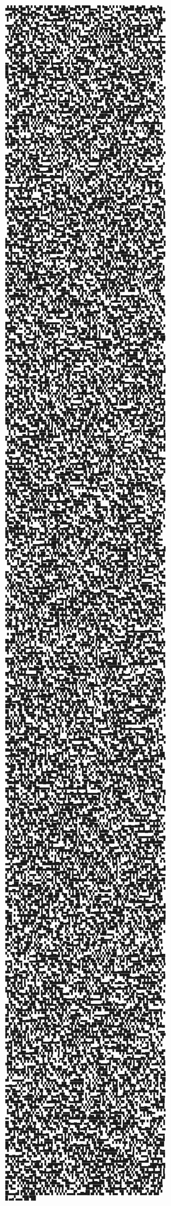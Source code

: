 ▟▟▟▄▜▅▜▞▝▅▛▐▟▛▝▊▟▊▞▅▟▜▞▛▜▃▃▜▝▇▞▞▝▝▟▆▟▊▟▆▜▃▟▅▞▆▃▅▜▞▜▅▟▟▜▅▃▚▝█▟▟▜▛▜▃▞▆▝▄▟▇▞▜▝▄▃▞▝█▝▞▃▄▞▜▞▟▝▜▝▜▝▐▝▝▃▜▟▞▝▛▝▃▜▙▃▅▟▆▜▛▃▙▃▟▝▟▝▆▞▚▃▄▛▇▝▄▞▙▝▆▞▃▃▚▝▊▟▅▃▃▞▙▞▙▜▞▝▉▃▅▃▞▟▃▃▞▟▝▝▝▜▜▞▝▃▛▞▆▝▅▝▊▞▟▞▃▃▙▃▅▞▄▜▛▝▛▟▚▜▃▃▜▜▙▝▞▃▝▝▚▟▛▞▟▟▚▝▃▃▛▟▐▛▇▜▙▞▛▝▄▜▜▟▉▝▉▟▞▜▚▃▚▛▇▜▄▜▝▟▞▜▚▃▜▞▙▝▉▟▐▝▟▃▄▞▅▜▞▞▞▞▙▟▇▝▉▟▜▃▟▟▉▞▚▞▃▃▝▟▝▜▄▞▞▃▛▝▜▛▐▃▚▜▙▟▞▝▅▝▟▟▜▞▆▝▐▞▟▟▟▟▛▝▊▟▐▃▚▃▙▃▃▟▃▜▃▟▛▜▅▝▇▝▅▃▜▃▝▞▄▝▝▜▃▞▞▃▃▟▄▟▉▞▆▟▇▝▇▝▊▟▐▃▞▝▊▝▄▝▐▃▛▜▟▃▜▟▃▟▛▞▄▟▄▟█▞▟▝▝▃▛▃▛▟▝▟▊▞▃▜▝▞▅▜▙▃▝▜▚▜▃▞▙▛▇▞▅▝▟▝▉▜▛▝▃▜▙▞▅▞▆▝▆▝▃▜▝▟▅▟▃▝▝▜▃▜▄▟▇▞▃▜▝▃▞▜▅▜▃▞▅▟▉▃▝▟▅▜▄▝▟▝▆▟▇▟▐▃▄▟▚▟▐▃▛▜▛▛▇▞▝▞▜▞▟▃▆▝▞▞▞▟▚▞▞▞▞▝▅▝▉▜▅▞▜▟▉▟▝▟▇▞▃▟▅▟▆▝▅▝▆▟▃▜▛▞▃▟▄▃▆▝▛▟▇▞▜▟▟▝▇▞▙▜▛▟▉▃▆▞▜▜▜▟▆▜▞▟▄▃▜▝█▃▛▞▆▜▄▟▊▞▟▜▃▝▆▟▊▜▅▝▆▃▄▟█▃▙▝▟▜▝▜▄▜▝▜▟▝▜▜▛▝▜▞▆▟▆▟▆▞▜▟▞▃▃▝▃▟▅▟▛▞▛▜▛▞▙▜▙▜▄▟▞▞▝▝▜▝▃▟▉▝▚▃▙▟▛▜▞▃▟▝▃▃▞▞▝▞▅▟▜▞▝▝▟▃▟▝▉▃▆▃▝▝▇▜▅▃▛▟█▝▃▝▟▞▟▃▆▟▝▜▞▝▅▞▛▜▃▟▞▝▄▝▞▜▙▟▃▝▄▟▅▃▛▟▛▜▟▝▃▜▙▟▚▜▙▝▄▞▅▝▝▞▄▟█▜▟▝▄▟▟▝▆▝▅▝▜▜▄▜▃▝▇▝▝▝▃▛▇▜▅▝▄▟▄▜▛▞▙▃▝▝▅▞▄▟▄▜▚▟▝▟▝▞▛▝▅▃▙▟▐▃▟▟▐▃▝▟▐▞▚▜▙▛▐▛▇▝▃▃▜▜▟▃▞▛▐▟▄▞▞▞▞▟▜▟▝▃▄▟█▝▛▝▅▝▞▝▇▟▊▃▞▜▄▞▅▜▟▃▄▝▉▞▙▟▜▃▅▃▅▟█▞▅▝▜▞▄▜▝▝▚▃▆▝▆▝▃▟▞▞▆▟▚▟▄▟▛▟█▝▊▞▞▜▝▟▟▟█▝▇▜▝▟▟▟▛▞▄▟▚▃▞▞▜▝▅▛▇▜▜▜▅▜▞▟▅▝▐▃▚▃▅▞▛▞▅▟▉▟▚▟█▛▇▝▄▜▟▜▛▟▜▝▛▝▄▝▅▝▟▃▝▟▛▝█▟▝▞▞▃▛▛▇▃▚▝▚▞▚▝▆▜▄▃▚▝▆▃▟▃▞▞▛▜▛▟▊▃▃▟▅▃▟▟▃▟▇▟▇▝▇▜▝▟▞▞▞▝▝▝▉▜▛▟█▞▛▝▃▝▟▛▇▟▝▝▇▞▚▜▝▝▚▞▝▞▜▟▊▝▐▞▄▝▇▝▝▝▚▞▄▃▛▝▄▝▃▟▐▃▙▝▆▜▚▟▝▜▚▃▞▃▞▟▞▟█▝▇▞▝▝▞▟▉▜▙▞▙▜▅▃▚▟▃▟▚▞▆▜▅▟▞▞▟▃▅▟▉▜▟▜▃▟▉▝▇▞▙▜▅▝▟▃▆▝▆▃▅▟▚▞▆▃▟▟▉▜▄▜▃▞▜▜▝▜▄▜▞▃▞▛▇▞▄▝▚▟▜▞▃▝▄▜▝▟▟▜▃▃▙▃▆▝▛▝▄▝▐▃▚▝▝▃▟▃▚▞▃▞▄▜▚▞▞▞▚▝▜▞▜▟▞▟▞▜▝▞▅▃▅▟▊▜▟▝▞▃▚▞▆▜▟▞▛▞▙▃▆▝▞▝█▝▅▃▙▝▉▃▟▞▜▝▛▟▞▝▉▝▜▜▝▝▐▟▚▟█▟▜▝▛▞▚▜▅▟▛▜▅▟▛▞▜▝▆▟▟▝▞▛▇▛▐▃▟▞▞▞▝▃▟▝▚▜▞▃▜▟▆▟▛▛▇▝▚▟▚▞▛▝▅▝▉▞▙▝▃▝▛▜▅▛▐▟▄▞▙▜▅▃▃▞▄▞▛▟▊▟▝▝▃▞▚▃▃▟▚▞▃▝█▟▐▞▙▝█▃▚▃▃▃▝▃▞▜▙▞▞▞▅▜▞▛▇▃▃▟▉▝▇▜▝▞▅▞▅▃▜▃▄▞▟▞▆▝▚▞▛▃▟▟▊▝▇▃▟▜▃▃▟▃▙▝▟▞▛▃▙▟▆▟▆▃▅▟▅▟▝▃▞▞▃▜▄▟▛▜▞▝▐▜▙▃▅▟▐▟▚▜▄▃▅▜▟▞▙▝▇▞▃▜▃▞▟▜▝▛▐▃▄▞▚▃▝▃▚▝▞▟▚▜▛▝▚▝▊▞▛▃▞▟▚▟▝▞▛▞▅▜▅▃▆▃▅▃▃▃▟▃▛▃▟▝▛▜▃▜▟▝▛▜▟▝▞▝▊▝▆▞▃▜▛▞▙▝▊▃▜▃▞▝▃▝▉▝▉▝▊▟▟▝▚▝▉▞▜▜▝▝▜▃▄▝▇▟▜▟▉▝▄▜▄▞▄▟▊▞▛▞▆▜▟▃▆▝▉▝▚▝▛▃▟▃▆▛▐▜▄▝█▟▅▟▊▃▃▝▊▞▝▜▄▃▝▟▉▟▆▝█▝▚▟▃▟▟▟▅▝▆▛▐▃▟▜▛▟▄▝▞▞▆▃▛▝▊▝▅▝▞▝▅▝▜▃▜▟█▞▟▞▟▝▊▜▙▞▃▟▛▟▇▜▚▜▚▃▅▟▜▟▞▞▄▃▞▃▄▝▜▞▟▟█▟▆▟█▜▙▟▐▛▐▝█▟▟▞▆▞▆▞▝▟█▞▜▛▐▛▇▞▃▛▐▞▃▃▄▝▊▃▝▜▜▜▛▝▊▞▆▜▄▟▚▟▐▃▅▜▞▞▝▟▃▟▆▞▛▜▙▝▟▃▄▞▆▝▆▟▜▟▇▞▄▛▇▝▟▜▚▟▐▝▉▞▙▃▞▜▄▟▇▃▃▝▐▞▟▟▐▞▆▃▚▝▊▟▟▞▃▛▇▝▟▃▃▞▆▞▆▛▐▜▄▃▚▞▜▞▝▃▄▝▛▟▉▟▞▝▅▜▜▟▞▃▄▞▅▛▇▛▐▞▛▞▜▝▃▜▟▜▛▟▃▟▉▝▅▝▃▜▟▝▇▞▜▝█▞▞▃▛▟▊▝▉▟▅▟▝▜▅▃▛▝▜▃▅▃▙▞▟▞▚▟▞▃▛▃▜▟▐▟▉▃▟▞▛▃▞▞▆▝▉▜▛▝▜▟▟▞▟▝▄▝▝▟▃▟▊▜▅▟▉▞▝▞▆▝█▃▝▝▅▜▝▛▇▝▚▞▄▜▞▝▛▜▝▃▙▞▚▞▜▜▛▟▃▃▟▝▅▟▅▞▃▃▆▝▜▟▚▝▞▃▚▟▟▝█▛▇▝▄▟▚▜▅▜▞▝▆▟▄▟▚▛▇▜▜▟▆▃▟▟▚▞▞▟▞▃▛▝█▝▛▟▄▞▛▃▝▃▛▜▟▟▆▝▐▞▙▃▝▝▅▜▃▟▜▃▅▞▃▜▃▃▝▟▄▜▙▞▜▃▆▟▉▟▆▝▝▟▉▝▛▛▐▝▜▝▟▝▅▞▄▟▇▟▚▝▆▝▊▟▅▝▚▃▄▜▟▝▟▃▆▝▊▜▃▜▝▞▃▃▅▃▞▟▞▞▅▞▃▞▅▟█▟▐▝▊▟▄▜▛▛▇▜▃▟▞▝▄▟▆▞▆▟▆▟▆▃▛▞▙▃▅▝▝▝▊▝▃▝▜▝▜▞▛▟▞▝▆▝▐▟█▝▞▝▝▜▛▃▜▝▅▝▉▃▛▃▞▞▄▞▙▟▐▝▊▜▚▜▞▟▜▞▃▞▝▃▄▟▛▝▟▜▞▝█▞▛▟▟▟█▞▟▟█▃▞▟▟▜▞▛▐▞▅▞▟▝▜▟▆▜▙▃▄▛▇▃▆▞▜▃▛▞▛▞▛▝▊▟▆▃▙▜▚▝▅▝▜▟▟▝▝▟▚▞▃▟▜▞▆▛▐▞▄▟█▟▉▞▆▝▛▜▞▟▛▝▉▞▜▃▚▃▄▝▆▃▟▟▃▟▚▜▛▟▐▞▞▞▃▃▆▜▟▟▇▟▜▞▞▟▐▜▝▟▄▟▇▟▚▟▛▝▐▟▆▃▄▝▆▃▞▝▟▟▐▜▙▜▅▜▜▃▅▝▐▞▛▞▟▞▚▟▅▝▆▟▄▜▄▜▜▛▇▃▝▟▚▟▉▃▜▝▅▜▃▝▃▟▅▜▛▞▛▟▚▟▝▟▇▝▊▝▝▃▟▟▞▞▄▟▇▟▆▟▝▃▙▃▛▞▄▝▃▟▛▜▄▃▝▟▝▞▟▜▃▝▐▟▞▟▊▃▃▃▄▃▞▞▄▝▐▝▇▃▞▞▜▝▚▜▞▜▟▝▐▃▝▟▟▜▙▜▞▟▇▟▝▟▄▃▆▝▄▝▝▃▟▃▚▞▙▜▄▛▇▞▞▝▞▞▙▝▄▞▅▛▇▃▜▞▝▜▙▞▝▞▟▝▟▝▉▜▛▛▇▜▚▝▛▜▄▞▄▃▆▞▃▞▟▟▊▃▙▞▆▝▄▝▊▟▟▞▅▝▊▞▝▜▝▞▙▟█▟█▞▜▃▜▝▄▝▇▃▅▟▝▜▄▝▜▝▜▜▄▃▟▞▅▝▚▞▃▝▉▝▛▞▄▞▛▝▝▜▚▟▝▟▄▝▟▃▃▟▉▝▟▜▟▜▜▞▄▝▞▟█▃▟▞▙▟▆▝▝▃▚▟▅▝▅▝▄▟▚▃▜▜▙▃▜▟▇▞▃▃▃▃▝▞▅▞▞▝▝▟▟▝▞▃▝▝▇▟▛▞▚▃▛▃▚▜▅▃▛▞▄▞▙▟▆▞▃▝▅▞▝▝▉▜▛▟▟▃▜▝▆▟▆▝▄▃▜▟▉▝▛▞▄▝▊▞▛▃▄▝▅▜▙▞▙▟▄▞▞▞▛▜▃▃▝▃▛▟▐▝▉▟▆▞▜▝▐▃▃▟▚▟▛▟▝▟▐▝▐▛▐▟▉▝▄▟▚▟▟▟▊▞▚▟▇▃▜▃▃▝▉▝▅▃▟▜▚▝▚▞▄▞▃▃▚▝▚▜▅▟█▟█▟▃▃▃▝▆▜▟▃▞▝▝▞▚▞▅▟▛▟█▛▐▜▄▟█▃▄▟▚▝▐▜▅▜▄▃▞▜▟▞▚▝▊▃▃▝▆▝█▟▊▃▅▛▐▟▅▜▄▟█▜▅▝▃▝▟▜▞▝▊▜▞▞▙▛▐▞▜▝▉▝▄▟▆▃▃▃▆▃▅▝▜▜▜▜▙▝▛▝▜▃▙▃▅▞▙▟▝▝▜▝▃▃▜▃▃▜▙▝▆▝▞▞▄▃▜▟▜▃▝▜▙▜▞▟▅▜▟▝▇▞▄▝▃▟▅▜▙▟▊▝▐▜▞▞▄▞▚▟▇▃▟▞▃▟▜▟▄▝█▟▟▜▙▃▟▜▚▟█▃▙▝▉▟▞▞▛▜▙▞▟▝▐▟▛▜▅▛▐▟▃▟▆▞▝▞▜▝▆▛▇▞▅▝▅▜▟▝▐▝▝▟▇▞▙▃▝▃▄▝▇▝▝▃▄▝▝▝▟▟▃▟▆▟▄▝▚▞▛▝▚▝▅▟▚▝▅▜▚▟▆▝▐▞▅▟▐▝▛▟▞▃▃▃▙▝▛▃▝▜▟▝▊▝▊▞▅▞▞▞▟▟▄▜▅▞▅▟▚▃▞▜▙▟▊▃▅▝▅▜▃▝▃▟▜▝█▝▜▝▅▟▝▟▞▜▞▃▛▟▞▟▛▃▝▟▉▜▄▝▇▜▜▟▝▞▝▝▅▝▇▝▇▞▙▟▊▞▚▞▚▝▊▞▅▞▅▝▉▟▉▝█▞▄▜▟▜▅▃▃▃▚▃▝▜▙▝▞▟▇▃▟▝▟▟▃▞▅▝▊▟▜▝▝▜▜▟▐▜▅▝▇▜▝▟▐▟▞▞▃▟▃▝▐▃▞▟▊▟▇▝▇▟▜▞▝▟▟▝▜▟▐▛▐▞▝▜▚▜▞▃▛▞▃▜▝▃▙▟█▃▅▝█▟▞▝▞▝▆▞▛▞▟▟▜▞▙▜▞▞▆▟▛▝▛▜▃▝▇▝▊▝▄▃▝▞▝▟▐▜▄▞▃▟▟▝▃▝▚▃▚▜▄▝▜▞▄▜▃▟▐▟▝▃▚▞▙▟▃▞▅▞▜▟▚▜▟▝▅▃▜▟▊▞▝▞▙▝▄▃▃▞▞▜▙▟▅▝▟▜▄▟▐▟▉▝▝▟▆▞▄▞▛▃▟▟█▜▚▟▄▜▟▞▆▝▟▟▐▜▛▝▄▝▇▟▄▞▆▟▅▛▐▞▄▝▟▝▆▃▄▃▄▟▆▟▝▞▆▃▛▝▟▞▟▜▝▞▛▃▄▟▚▞▚▃▙▟▃▝▉▛▇▞▝▟▟▛▐▟▚▝▄▛▇▃▙▝█▜▃▟▃▟▇▞▞▜▚▟▇▞▚▝▜▝▜▞▙▟█▃▚▜▙▛▇▞▟▝▊▟▟▃▚▜▛▟▇▜▄▟▝▜▞▞▄▟▚▞▜▞▟▝▊▟▐▜▚▟▇▃▅▝▜▟▉▝▜▟▐▝▛▟▉▝▟▃▄▛▐▟▇▝▉▝▝▜▟▟▝▞▃▝█▃▞▟▚▟▛▃▄▟▝▞▚▝█▟▜▃▄▞▟▟▜▟▐▝▚▞▆▟▆▟▚▟▊▞▆▝▉▃▆▝▞▃▞▝▝▃▅▟▐▃▆▟▊▞▚▃▚▝▃▃▆▟▄▟▅▜▛▟▇▟▟▝▛▝▊▝▟▝▉▞▟▃▅▟▐▃▃▞▚▃▛▞▝▞▝▝▆▜▛▟▄▟▚▟▉▞▜▃▅▝▉▜▜▜▟▞▃▃▃▜▞▛▐▞▅▝▟▞▙▞▞▟▇▞▄▞▟▃▄▞▝▝▆▃▜▃▝▃▝▝▞▝▛▟▜▜▅▟▉▝▚▞▃▃▜▟▄▝▐▞▄▞▜▟▆▝▃▝▝▟▆▝▄▜▃▃▝▞▃▟▞▞▞▜▟▟▟▟▉▝▚▛▇▟▄▝▛▝▛▜▅▝▛▞▃▟▄▝▚▟▄▝█▟▞▞▟▜▛▞▚▃▝▟▟▝▉▛▇▃▟▝▝▝▅▃▄▞▜▃▞▝▉▜▃▟▄▝▟▟▆▝▅▜▛▟▜▝▟▝▚▜▜▜▛▝▇▜▚▜▚▝▇▝▆▃▙▟▄▃▙▟▃▟▃▞▟▜▝▜▄▟▄▝▉▝▛▝▞▃▃▟▄▛▇▃▄▞▛▝▄▜▚▃▙▝▉▜▙▝▊▝▊▝▞▃▙▝▇▟▟▟▆▃▞▞▚▟▝▟▞▃▆▜▚▟▞▟▄▟▊▜▚▝▐▞▞▛▐▝▝▟▟▞▅▟▐▃▅▞▚▞▚▃▛▝▆▝▛▟▆▝▅▜▝▜▛▝▚▃▆▟▇▜▄▃▄▜▝▟▄▟▇▜▛▟▝▞▞▟▃▝▆▃▄▝▚▞▟▃▞▜▞▛▇▟▉▟▚▝▜▜▄▜▃▝▊▜▙▞▙▟▉▃▜▟█▞▆▞▅▝▝▟▅▃▝▟▃▜▟▝▛▝▉▞▛▛▇▝▄▟▆▟▛▟▅▝▄▃▄▞▆▞▜▞▃▃▃▟▃▝▛▝▊▃▄▞▙▝▅▟▄▛▇▟▇▛▇▜▄▃▝▃▜▞▅▞▃▟▞▜▅▟▟▟▐▟▜▟█▝▟▃▝▝▝▝▛▜▜▝▆▟▞▟▝▝▚▝▉▛▐▞▙▜▙▟▚▜▃▜▜▜▙▝▄▃▜▞▛▞▆▝▇▝█▝▛▝▟▃▝▟█▟▅▃▃▝▅▃▝▝▉▟▅▜▜▃▄▃▝▞▅▜▝▜▚▝▟▝▚▞▆▟▛▟▐▟▇▃▃▟▄▟█▞▆▟▟▃▜▝▜▃▝▝▚▟▄▝▜▜▅▜▝▝▚▝▞▞▄▞▜▜▞▝▅▟▇▞▃▜▞▞▙▞▝▟▃▝▜▃▄▜▛▜▅▝▝▟█▃▃▝▅▛▇▟▃▜▟▟▅▞▝▜▃▝▆▞▜▞▃▟▄▃▜▜▛▛▇▝▅▟▅▟▉▝▊▟▞▞▝▃▝▟▅▝▜▝▉▝█▝▛▃▆▜▙▟▝▝▄▟▃▞▛▃▄▝▇▟▐▞▄▃▅▟▞▟▜▛▇▝▇▃▝▝▅▟▆▃▝▟▉▞▃▜▞▟█▟█▃▜▃▃▝▆▟▞▝▐▜▅▞▆▞▝▜▚▝▝▞▆▝▄▝▛▟▆▃▞▝▐▟▞▞▜▛▇▜▃▝▝▃▛▜▚▃▃▟▅▜▃▃▛▞▙▞▆▟█▟▉▝▅▃▃▝▜▞▃▟▛▃▄▟▜▞▆▃▞▜▞▃▚▞▅▜▅▟▞▜▙▜▞▃▄▜▟▟▐▟▊▝▉▜▜▟▟▟▞▟▟▝▅▟▚▞▄▜▟▞▙▃▙▜▛▝▟▝▇▞▟▝▝▜▞▜▛▜▝▟▄▟▆▝▛▜▅▞▜▃▜▜▃▝▛▜▞▃▙▞▚▟▉▟▝▟▊▜▝▜▅▟▃▜▛▝▚▝▅▞▅▞▟▃▝▝▊▞▄▟▛▟▚▃▞▝▉▃▆▞▜▝▃▃▄▟▟▟█▜▟▝▃▝▛▃▛▟▉▜▝▟▇▛▇▃▞▃▙▟▚▞▛▝▇▞▛▟▆▃▅▃▅▞▚▞▝▞▛▝▃▞▄▝▛▞▞▝▉▃▝▞▃▛▐▃▟▝▚▝▉▟█▟▅▟▉▝▉▜▝▟▃▞▆▃▟▟▐▞▝▝▆▟▜▟▐▟▉▃▚▜▜▟▇▞▙▞▞▜▚▝▆▝▐▜▝▃▅▝▟▟█▝▚▟▐▃▄▜▝▜▙▟▚▝▞▜▚▃▞▟▃▝▐▃▅▟▅▞▝▞▅▃▞▝▚▃▆▜▜▞▄▞▛▃▄▟▟▜▃▃▞▞▞▟▃▃▚▜▄▝▚▃▞▟▛▃▅▝▜▟▇▟▛▟▅▟▟▃▜▜▞▃▛▜▞▝▜▟▞▜▃▜▅▟▉▞▙▞▛▃▙▟▆▟▝▃▝▞▚▃▟▃▝▟▛▞▟▟▞▜▚▞▄▝▞▝▆▝▅▃▃▝▐▝▜▜▟▞▃▟▜▃▆▝▇▝█▃▞▝▄▞▙▜▝▜▙▃▜▃▚▟█▞▝▝▝▜▛▞▟▞▛▃▆▝▊▟▄▟▄▜▃▟▝▟▊▜▞▞▞▜▟▃▄▞▜▝▆▝▊▞▄▃▚▜▅▝▄▝▉▟▃▜▛▜▜▞▝▃▝▜▅▝▆▜▅▜▄▜▟▝▊▞▟▃▜▝▛▃▃▃▝▝▅▃▞▟▛▞▛▞▆▃▙▟▟▟▆▜▚▟▐▟▛▜▚▝▝▟▞▜▚▜▝▃▆▟▇▟▝▝▄▟▇▝█▛▇▝▜▝▝▝▐▝▞▜▅▝▆▟▊▟▄▟▜▜▝▃▚▝▐▝▛▟▇▜▅▃▄▛▇▃▃▝▚▝▅▟▄▝▜▝▚▜▜▞▜▃▚▝▜▛▐▞▛▞▅▝▉▛▇▞▝▃▄▃▛▟▟▞▜▝▉▟▊▜▞▝▉▜▜▃▅▟▆▜▞▝▛▃▄▃▛▟▄▟▞▃▝▞▜▜▅▛▇▜▛▃▅▟▃▟▐▝█▜▞▜▅▛▇▟▄▞▚▛▇▝▜▟▆▝▆▟▉▝▛▟▆▜▟▃▅▟▉▃▅▞▟▝█▞▚▝▝▟▉▟▆▟▜▜▅▟▟▝▃▞▅▞▃▝▆▟▜▝▄▝▃▟▃▜▃▞▃▛▇▝▐▞▟▝▞▝▞▟▐▟▞▝▞▝▇▟▊▟▟▃▜▟▛▃▞▟▆▝▟▟▆▃▜▞▝▟▃▜▝▜▝▜▟▞▙▟▟▞▅▝▉▃▜▞▛▞▜▞▆▟▟▝▊▟▞▃▙▞▞▟▛▟▟▞▟▃▟▞▝▟▜▝▜▞▆▟▛▞▟▜▞▃▝▟▉▃▙▝▊▝▜▝▉▝▇▃▄▟▉▝▊▜▞▃▛▝▐▞▆▜▞▃▙▝▅▃▝▃▜▃▅▝▜▞▛▝▅▞▞▝▝▝▊▃▚▟█▟▝▟▄▃▙▝▐▝▞▞▞▝▐▜▜▃▞▝▉▝▜▜▙▝▅▝▜▃▟▃▃▃▄▟▄▃▃▜▝▝▉▜▜▜▝▟▅▝▉▃▜▝▝▜▝▃▆▟▊▝▝▞▙▃▜▟▇▃▜▞▅▃▄▜▅▟▚▟█▞▆▝▊▝▇▟▉▞▞▃▛▞▚▝▉▞▞▟▛▞▝▝▄▞▚▃▜▃▛▟▐▜▞▜▄▝▄▃▅▟▊▟▝▜▚▃▞▟▟▃▙▟▞▃▜▞▚▃▙▞▄▃▝▝▜▝▄▟▄▜▅▝▚▜▜▜▚▞▟▃▝▃▛▝▜▝▉▟▚▟▛▝▄▃▄▝▛▞▜▝▃▜▟▜▃▟▟▃▆▃▚▝▅▃▟▞▅▃▙▞▝▃▄▛▐▝▃▃▅▝▛▞▜▜▄▞▝▟▟▝█▟▆▟▃▃▃▞▆▝▆▟▜▞▙▞▝▝▅▝▛▟▄▞▅▝▊▞▟▝▜▟▐▞▄▟▟▟▐▝▛▝▇▝▟▃▆▝▞▝▃▞▜▟▊▞▛▜▚▜▝▟▊▝▊▜▞▜▝▟▃▟▚▞▞▟▄▞▟▝█▜▅▟▊▟▝▝▄▟█▟█▃▟▟▊▝▜▝▐▞▝▟▄▞▅▟▇▟▛▝▇▜▅▜▅▟█▛▇▞▅▞▅▞▜▜▚▜▛▜▛▜▛▝▞▃▝▝▞▝▄▃▃▝▆▜▚▜▟▟▃▃▃▛▇▝▃▞▝▃▃▝▆▜▙▟▅▟▅▝▚▞▝▞▙▜▝▃▙▃▞▝▃▃▟▝▚▃▜▜▝▝▜▞▄▝▟▝█▛▐▟▞▝▜▟▃▟▆▝▆▞▃▟▝▝▐▝▞▜▛▟▊▟▚▃▄▟▐▝▉▝▜▞▅▟▟▜▄▃▙▟▝▞▞▞▛▝▉▟▇▝▝▟▞▜▜▜▝▞▞▟▇▟▃▜▛▝▄▜▄▞▚▞▃▃▛▟▉▞▞▞▜▝▇▝▜▞▞▜▙▟▟▞▟▞▟▝▞▛▇▛▇▞▟▝▐▝▚▜▃▝▃▞▛▃▄▃▝▝█▃▜▟▚▞▚▟▉▜▞▃▞▟▚▜▛▟▞▃▟▟▆▟▇▜▝▞▟▝▉▜▙▝▛▛▐▃▝▝█▝▛▝▆▜▛▟▇▟▟▞▅▃▙▜▜▟▉▃▄▞▜▛▇▝▐▝▜▟▚▝▊▟▟▟▚▃▆▟▆▝▝▞▙▝▉▟█▞▃▟▞▟▝▝▉▃▝▟▇▞▚▟▇▛▇▝▉▜▟▟▚▟▜▟▃▞▜▃▙▝▜▟▚▜▞▟▃▃▚▝▝▜▝▜▟▝▟▜▄▃▆▟▆▟▟▝▃▝▇▝▚▝▉▝█▃▛▝▐▜▅▝▉▝▉▞▟▞▟▛▐▞▙▟▐▝▐▃▅▜▟▟▆▜▛▜▃▃▅▜▜▟▉▟▝▟▞▞▚▜▙▝▜▛▐▟▄▜▜▜▞▞▜▜▃▜▄▃▙▃▜▃▃▝▉▞▟▞▙▃▙▝▚▞▜▟▉▜▜▝▃▝▇▟▐▞▟▜▃▃▝▞▚▝▜▃▝▞▞▝▆▛▐▃▆▞▃▟▝▜▜▜▝▟▟▜▟▟▇▃▛▟▜▝▃▃▝▞▙▜▞▜▞▝▇▟▅▟▚▃▝▟▞▜▚▝▛▃▚▃▜▞▞▜▞▃▃▟▞▞▛▜▟▃▄▃▃▃▅▟▄▝▃▜▃▞▝▟▃▟▛▟▞▜▃▃▛▞▅▟▝▝▟▞▆▜▚▜▜▟▃▜▃▃▅▟▊▜▞▃▙▝▅▃▃▜▜▝▊▃▝▟▊▃▆▟▉▝▐▟▛▜▅▞▜▞▃▃▚▃▙▟▇▟▆▝▝▝▇▝▝▟▜▃▆▛▇▛▐▝▜▟▟▛▐▃▛▜▛▜▛▞▝▝█▟▅▃▜▃▚▜▙▟▜▝▚▃▃▟▃▝█▃▝▝█▝▅▃▞▜▜▝▉▟▃▃▛▞▜▝▃▝▅▟▞▟▟▟▆▝▟▝▞▜▝▝▚▝▚▟▛▝▉▟▞▜▚▟▜▞▅▝▞▜▙▃▙▜▃▟▅▜▃▝▊▃▞▟▃▟▆▟▞▜▙▜▜▃▆▟▐▃▆▜▜▝▐▃▄▞▙▞▃▃▄▜▜▟▝▞▄▟▉▝▟▜▛▝▜▃▜▃▟▟█▝▞▞▅▞▜▝▟▟▚▛▐▞▙▟▊▝▟▞▅▞▝▞▝▝▃▞▙▟▐▟▄▟▇▜▛▟▚▃▙▟▇▟▊▟▝▝▜▟▆▝█▜▝▟▉▝▉▝▚▝▉▟▉▜▟▃▆▝█▃▛▞▜▞▜▜▞▜▞▃▙▞▙▟▊▞▚▞▟▞▅▟▃▟▛▝▜▝▜▝▅▝▐▃▙▟▅▞▛▜▝▟▞▝▐▟▝▃▚▟▄▞▆▞▄▝▟▝▃▝▜▝▜▛▐▃▄▝▇▝█▃▚▜▜▟▜▝▅▞▙▜▙▃▛▜▟▟▐▞▝▝▇▞▚▝▞▜▟▝▛▜▜▜▙▟▞▜▅▞▜▟▞▞▆▜▅▟▆▜▞▞▆▟▜▟█▟▅▞▝▞▆▝▉▞▙▝▇▜▅▟▇▞▞▝▜▟▛▞▝▜▞▞▛▛▇▝▉▜▅▃▆▟▃▝▜▟▊▜▅▃▃▃▜▝▅▃▙▟█▃▆▟▉▝▃▛▇▞▄▟▜▃▙▞▛▞▟▝▛▜▞▞▜▃▟▜▝▜▄▝▃▞▚▟▜▝▜▞▝▜▃▞▟▃▅▃▙▃▟▃▃▃▄▜▚▛▐▛▇▟▊▞▝▃▜▜▃▃▆▞▞▜▜▟▟▟▞▃▛▃▜▝▄▟▛▞▄▜▄▟▐▞▜▞▙▞▙▟▇▟▝▟▄▝▞▜▙▃▅▝▃▟▐▞▞▝▉▛▐▝▄▜▝▟▅▞▅▞▟▞▄▝▆▞▅▃▙▟▆▃▄▟▄▞▛▟▞▝▟▃▚▟█▝▛▜▅▝▚▝█▟▄▞▚▝▅▞▛▞▅▞▜▃▅▟█▟▊▝▞▞▟▟█▟▜▞▛▝▃▟▆▟▆▝▜▃▙▜▚▞▆▜▚▝▄▞▃▜▝▞▜▟▐▟▅▜▛▝█▝▊▞▄▞▄▟▊▛▇▝█▝▇▃▙▟█▝▝▃▞▞▝▝▄▞▚▝▉▟▟▃▃▟▝▜▃▃▃▝▛▝▟▜▞▞▅▝▅▟▞▟▃▞▛▞▆▜▜▝▐▛▇▟▊▞▝▝▅▜▜▞▟▝▅▞▅▟▟▞▄▃▟▞▟▝▟▞▙▞▜▜▜▞▜▝▇▟▇▜▚▜▚▞▆▝▛▜▟▛▇▞▞▟▐▝▚▝▄▃▄▃▄▟▆▝▚▟▟▞▞▜▚▞▚▝▆▜▞▃▟▜▛▝▆▜▚▜▄▃▆▟▐▝▃▞▞▟▐▟▅▞▚▃▅▜▅▝▊▃▙▟▄▟▞▟▄▞▞▞▅▟▚▜▚▃▝▝▇▝▟▜▛▜▝▟▇▟▜▞▆▝▉▝▝▟▇▜▅▞▄▜▄▞▜▝▊▃▃▃▃▞▛▃▄▜▞▟▅▞▝▟▟▝▆▟▞▜▅▃▛▝▉▝█▟▐▞▆▃▞▜▞▜▙▟▇▝▊▞▚▞▞▝█▃▟▟█▟▅▞▛▞▅▟▅▜▟▟▟▜▜▟▐▟▃▃▄▞▝▃▛▞▜▝▐▜▞▝▟▞▚▃▄▞▅▜▙▝▜▟▄▜▙▝▇▜▄▜▟▟▝▟▄▞▆▝▟▝▟▜▝▝▟▜▜▜▛▟▛▟▄▃▅▜▄▞▝▟▛▃▄▞▅▞▟▞▙▝▇▃▞▟▝▃▜▃▛▜▝▟▐▛▇▜▅▜▙▝▐▝▟▃▆▞▚▜▄▛▇▜▄▛▐▞▙▜▟▜▝▝▐▝▛▟▟▟▄▟▞▝▃▃▞▃▄▟█▛▐▜▃▝▆▟▇▟▅▟▚▞▆▞▞▟▟▞▞▟▆▜▅▝▐▟▝▃▆▜▚▟▞▞▃▃▜▃▝▝▄▟▚▝▛▃▞▟▊▟▆▃▅▟▟▟▝▞▅▟▃▝▟▜▝▜▞▝▛▟▚▝▐▝▃▝▃▞▙▞▛▛▐▟▜▃▟▞▝▟▜▜▚▝▃▃▜▞▞▃▝▟▇▜▜▟▐▃▙▜▝▟█▞▞▞▚▜▄▜▝▟▛▜▜▜▝▃▟▜▃▞▙▃▚▟▜▃▝▟▝▃▚▃▞▞▅▟▐▝▅▜▜▟▆▟▄▟▚▟▅▜▟▟▐▜▞▝▅▟▜▝▐▟▅▟▞▟█▃▆▜▃▟▉▞▆▟▇▃▅▞▛▃▝▞▆▝▛▟█▝▚▝▄▃▝▞▛▜▚▜▚▞▄▞▃▟█▞▆▛▐▟▊▟▚▝▉▃▅▃▛▞▚▟▜▟▛▟▛▞▚▟▊▝▚▜▜▞▛▞▄▞▃▜▅▃▅▝█▞▝▟▚▞▜▞▙▞▛▛▐▟▝▃▚▝▝▞▙▟▇▞▚▜▚▟▉▟▊▝▇▝▟▟▊▜▙▝▞▃▆▃▆▃▝▟▉▞▟▝▜▞▄▃▃▛▐▜▙▟▛▞▆▞▜▞▚▟▆▜▝▟▜▟▚▃▞▜▅▝▊▝▝▞▚▜▛▃▄▞▞▜▝▞▛▟▇▟▅▟▅▃▟▝▛▝▇▝▜▞▟▝▛▝▜▟▛▜▝▃▞▃▛▝▛▟▉▞▚▟▐▛▇▞▙▜▚▟▄▜▃▃▝▃▅▜▃▃▆▜▄▟▆▃▝▝▛▞▚▛▇▟▐▝▉▝▊▞▜▃▛▝▞▃▃▝▉▃▄▟▃▞▅▟█▟▛▝▚▛▇▝▞▜▛▝▊▞▅▟█▝▝▜▜▜▛▜▚▟█▟▃▟▃▝▆▜▜▜▛▞▚▃▅▞▜▟▃▝▅▞▜▜▝▃▙▝▆▝▆▞▚▝▄▟▐▜▝▃▜▟▉▟▛▃▟▝▆▞▝▝▅▃▟▝▟▃▛▜▄▝▉▃▅▜▟▜▄▜▛▃▆▝▊▟▐▝▉▟▇▜▜▛▇▜▙▃▛▝▝▞▟▛▇▟▃▝▟▛▐▞▝▛▐▃▞▝▉▞▙▜▞▟▇▜▝▞▝▟▞▞▅▞▟▟▜▟▚▟▆▝▚▝▚▃▜▜▚▃▄▜▜▝█▃▝▞▃▜▄▟▄▜▃▞▛▟▉▃▃▝▚▝▃▟▜▃▝▝▇▝▇▝▅▝▟▝▄▜▙▛▐▜▝▞▛▝▚▝▆▜▅▝▇▝▃▟▟▝▆▝▞▃▆▃▃▞▝▃▜▞▚▟▝▝▝▝▃▜▛▃▅▞▞▜▚▝█▛▐▞▅▝▃▝▅▃▚▛▇▟▃▟▝▟▊▟▛▃▛▜▝▝▛▝▇▃▟▜▃▝▟▞▚▝▟▝▚▞▝▜▞▟▛▞▚▜▚▞▟▃▟▞▙▝▆▟▝▞▅▟▚▝▃▟▝▞▞▟▞▝▞▟▝▃▞▟▛▝▇▞▛▞▚▝▊▜▛▜▝▃▄▛▇▟▃▟▅▟▐▟▟▝▟▝▝▃▄▞▞▞▞▞▛▟▊▃▞▃▟▟▆▞▜▞▟▃▄▟▅▃▄▝▇▃▝▝▃▃▙▟▉▞▜▜▙▞▅▃▛▝▅▜▙▛▇▞▛▟▝▟▆▝▐▟▐▜▃▃▙▜▟▟█▞▄▜▚▟▝▝▐▝▉▝▅▜▃▞▚▜▙▝▛▝▉▛▇▟▐▟▞▝█▝▚▟▟▜▝▞▅▝▃▟▜▜▅▝▛▝▆▝▞▟▞▞▛▃▅▞▄▝▉▃▄▝▚▃▝▜▞▟█▃▝▝▇▟▞▞▆▝▟▞▟▃▄▟▟▟▐▞▛▝▞▃▙▃▛▃▅▃▟▛▇▃▛▝▟▝▞▃▙▞▛▛▐▞▚▝▃▜▃▟▄▜▃▃▜▝▝▝▊▝▜▜▙▃▄▟▇▟▄▜▅▝▟▜▚▟▚▟▐▝▝▜▝▝▆▞▆▟▟▟▉▞▝▃▅▟▞▞▝▟▜▃▃▞▛▃▅▃▜▃▝▝▊▟▟▟▅▞▛▞▚▜▞▟▞▝▉▞▅▝█▟▟▜▅▃▝▝▜▟▐▟▟▝▞▝▅▜▄▜▅▃▅▃▆▜▞▜▙▟▞▟▜▝▅▝▜▜▅▜▄▃▙▜▟▟▐▟▚▜▟▝█▃▄▜▝▝▛▝▉▞▟▟▟▜▙▞▚▃▝▟▞▟▚▃▄▝▇▃▆▞▝▝▞▜▅▝▚▝▉▜▄▝▅▃▜▟▅▜▄▃▃▞▄▃▛▟▄▃▃▛▐▞▝▝▜▝▃▟▜▝▆▟▜▃▟▟█▃▃▜▃▝▛▟▛▟▊▝█▜▟▟▃▜▅▛▇▞▜▟▞▜▟▃▃▃▟▟▇▞▅▃▄▞▝▝▄▛▐▟▝▜▃▝▞▜▞▞▅▟▃▟▊▜▃▟▟▞▅▟▚▜▟▝▃▃▞▜▅▃▚▛▇▝▇▟▟▞▄▞▃▟▟▛▇▝▉▃▃▃▄▟▝▝▟▜▟▞▞▝▝▝▜▃▚▝▇▟▝▞▄▟▆▃▚▜▝▃▃▃▄▟▜▟█▝▛▟▇▝▞▟▆▜▝▛▐▝▇▝▛▝▇▃▄▟▅▞▛▜▜▞▙▝▊▞▞▜▛▞▃▃▝▝▅▃▙▜▝▞▆▝▛▟▚▟▜▟▇▃▜▝▇▝▃▛▐▞▜▝▄▝▞▟▚▜▙▞▆▟▞▃▄▜▚▜▅▟▜▟▉▜▛▟▟▟▃▟▛▞▞▃▚▝▞▝▜▛▐▟▄▛▐▟▉▞▄▛▐▞▛▜▚▜▞▜▄▞▚▝▜▟▇▟▜▟▐▃▞▟▇▞▚▃▚▛▇▟▝▞▙▜▄▞▝▝▃▃▛▞▛▟▉▟▐▝▝▃▚▞▜▝▉▝▅▞▛▜▟▞▟▜▟▟▟▃▜▟▆▟▜▜▜▟█▜▚▃▃▃▜▝▄▝▛▃▅▜▟▟▝▟▞▞▛▜▃▃▟▃▄▜▅▜▛▞▞▃▙▃▟▝▊▝▄▞▅▃▚▝▜▝▜▝▝▞▃▜▃▝▞▟▟▝▚▜▟▝█▃▅▝▇▞▙▝▅▝▊▜▜▜▞▝▞▞▃▃▟▞▆▃▅▟▉▜▟▜▄▞▝▃▟▝▊▞▝▝▟▝▚▟▆▃▄▟▊▞▞▜▜▝▐▝▟▃▞▝▇▝▊▃▙▝█▃▝▃▝▝▜▜▜▃▞▟▉▃▄▞▜▞▅▛▐▜▅▜▄▜▅▞▆▝▝▛▐▞▃▝▃▛▐▟▜▜▜▝▄▝▛▟█▞▃▟▃▃▝▃▆▟▃▃▅▞▙▟▞▝▆▟▇▝▄▝▞▝▝▝▉▃▙▞▅▝▝▝▆▝▛▃▛▃▄▜▅▜▙▃▃▟▝▜▞▟▊▟▐▝█▞▟▞▃▟▞▟▐▟▟▃▃▟▐▜▛▃▙▜▄▝▉▟▊▃▞▝▉▝▟▟▚▝▞▟▇▟▐▝▇▝▞▝▊▟▇▛▐▞▚▃▄▝▄▝▞▞▜▞▛▟▝▟▆▜▟▝▅▝▞▟▜▟▛▜▄▞▚▝▚▝▉▟█▃▛▝▃▃▙▝▇▞▚▞▄▞▚▟▚▟▟▝▃▃▃▞▝▝▟▃▜▝▆▃▄▝▝▞▝▃▅▟▅▝▚▝▞▞▆▝▟▟▄▝▜▟▉▝▐▃▅▜▃▝▉▝▇▃▄▃▞▞▅▜▜▝▊▝▞▞▞▞▙▟█▃▜▜▜▜▝▟▝▞▅▟▛▛▐▟▐▟▚▜▅▞▚▝▞▟▝▟▐▜▅▞▆▃▞▃▝▟▜▝▆▝▇▞▙▞▚▝▚▟▇▃▙▝▜▟▚▟▟▃▝▟▉▝▐▃▞▟▃▟▇▞▄▟▄▝▆▞▄▜▙▞▃▟▆▞▞▟▄▞▚▃▅▜▙▃▚▃▜▛▐▝▃▃▅▜▚▝▞▟▃▟▜▞▛▃▚▞▃▝▐▝▐▃▆▜▙▟▅▝▜▜▟▜▛▞▄▟▆▟▞▜▚▃▙▟▛▝▞▞▆▟▐▞▚▝▐▞▅▝▆▞▃▝▞▟▞▝▉▟▊▝▅▝▊▟▛▝█▟▅▝▃▃▃▞▄▛▇▃▆▞▄▞▞▞▄▛▇▝▚▜▙▞▞▃▟▝█▝▐▃▄▃▜▜▙▟▐▃▆▜▝▃▙▞▞▃▚▝▚▛▐▃▛▃▃▜▛▜▅▞▝▃▆▟▆▞▜▃▅▟▄▝▇▝▊▝▜▜▅▃▝▝▝▃▝▜▟▃▛▟▜▝▇▟▄▜▛▟▉▟▜▜▟▟▉▟▊▟▇▟█▟▞▟▅▛▇▝▞▟▉▃▞▝▝▝▄▃▆▞▆▝▇▞▛▝▛▞▅▝▚▜▛▞▅▞▞▜▙▃▄▃▛▃▞▜▛▟▇▞▚▟█▟▐▟▊▟▅▝▛▝▐▜▚▛▐▜▄▟▆▃▛▟█▟▃▝▅▜▅▃▜▝▅▞▃▝▉▃▅▜▃▟▜▝▜▝▄▟▇▟▛▞▛▝▆▃▅▟▚▞▝▃▄▛▐▝▟▜▜▝▜▟▟▃▄▝▝▃▃▜▚▞▆▟▆▞▄▃▅▝▊▝▟▛▐▃▜▞▚▝▃▝▅▝█▟▝▃▃▃▟▛▐▃▄▜▚▟▜▝▚▟▃▜▙▟▐▟▐▝▛▃▛▜▜▞▟▃▃▞▝▃▄▞▞▝█▜▃▃▜▞▚▜▅▟█▞▆▝█▜▚▞▅▟▟▟▜▜▝▃▝▜▞▃▅▃▄▃▙▝▊▜▛▃▄▝▝▝▝▛▐▞▞▝▞▜▟▞▙▟▊▜▝▝▆▟▝▜▙▝▊▃▙▟▊▃▛▝█▟▊▞▛▟▐▜▃▜▜▟▆▟▇▟▚▝▄▟▐▝█▃▞▃▝▟▚▃▅▃▄▃▄▛▐▃▜▞▚▝▛▝▛▝▊▝▐▃▛▜▞▛▐▜▚▟▟▝▛▜▛▟▟▝▅▟▝▝▃▃▜▝▛▝▜▟▝▞▟▃▆▃▚▃▄▞▚▝▐▟▝▃▞▝▝▜▞▜▟▃▙▞▆▟▛▝▇▟▟▟▇▜▞▞▃▃▟▝▛▜▜▞▜▞▟▝▚▃▞▟█▟▝▟█▜▛▜▝▞▚▟▟▝▛▜▄▜▙▟▜▜▜▞▆▟▚▞▛▟▜▃▃▟█▛▇▜▄▞▙▃▛▝▇▜▅▝▅▟▃▟▆▟▛▝▊▟▜▃▟▝▊▟▛▟▄▞▛▟▝▃▅▜▞▞▄▝▉▟▄▟▄▟▐▟▆▟▚▟▚▃▆▜▄▞▝▟▞▟▜▃▚▝▐▝▊▃▚▜▄▟▆▜▃▟▄▜▝▟▝▜▞▝▉▟▅▛▐▃▛▟▆▝▅▝▞▛▇▟▟▞▛▜▞▟▇▃▝▜▙▃▞▝▟▝▄▟▅▟▇▝▉▞▆▟▝▟▅▞▛▜▞▟▝▛▐▟▊▜▃▝▝▟▟▃▜▃▞▞▛▞▚▜▜▝▊▃▝▟▝▜▙▟▜▜▞▃▜▟▄▟▃▞▚▟▉▟▞▃▝▜▚▛▇▃▃▟▐▜▞▟▊▞▙▜▃▜▝▞▞▞▃▃▛▃▅▟▊▟▚▜▄▝▜▜▃▝▊▝▟▝▞▜▃▞▟▜▟▝▊▃▞▃▃▜▉▜▉